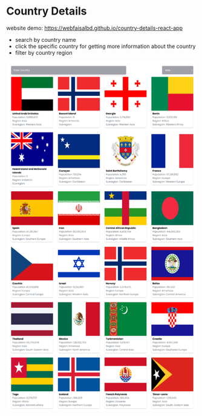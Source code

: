 # Country Details

website demo: https://webfaisalbd.github.io/country-details-react-app

- search by country name
- click the specific country for getting more information about the country
- filter by country region

<img src="/public/website-demo.png" />